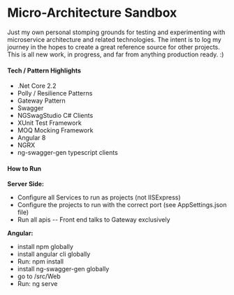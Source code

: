 # Micro-Architecture Sandbox
Just my own personal stomping grounds for testing and experimenting with microservice architecture and related technologies.  The intent is to log my journey in the hopes to create a great reference source for other projects.  This is all new work, in progress, and far from anything production ready. :)

#### Tech / Pattern Highlights ####
- .Net Core 2.2
- Polly / Resilience Patterns
- Gateway Pattern
- Swagger
- NGSwagStudio C# Clients
- XUnit Test Framework
- MOQ Mocking Framework
- Angular 8
- NGRX
- ng-swagger-gen typescript clients

#### How to Run ####
__Server Side:__
- Configure all Services to run as projects (not IISExpress)
- Configure the projects to run with the correct port (see AppSettings.json file)
- Run all apis -- Front end talks to Gateway exclusively

__Angular:__
- install npm globally
- install angular cli globally
- Run: npm install
- install ng-swagger-gen globally
- go to /src/Web
- Run: ng serve
